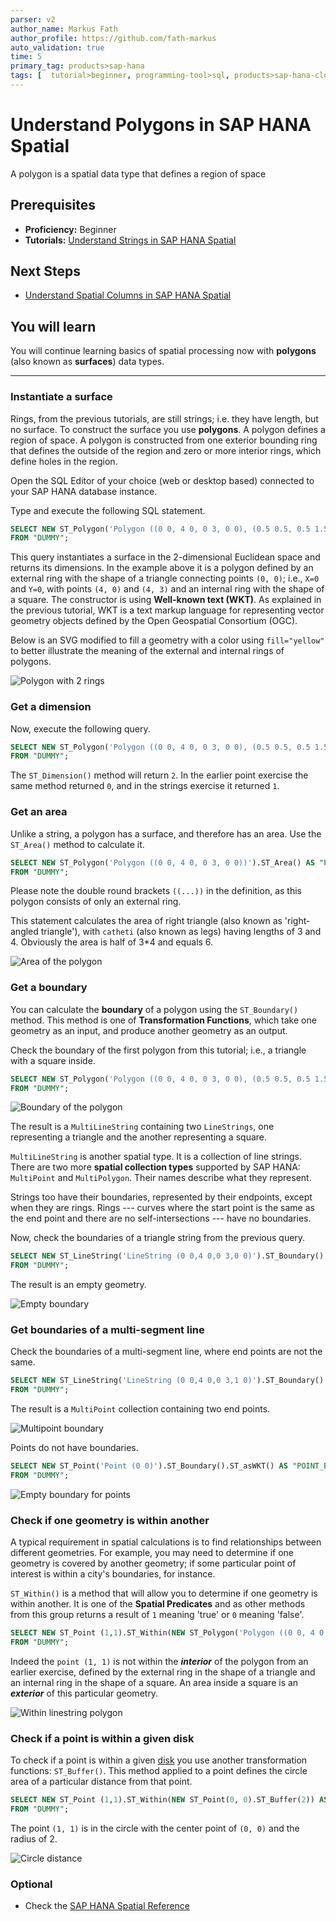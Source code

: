 ```yaml
---
parser: v2
author_name: Markus Fath
author_profile: https://github.com/fath-markus
auto_validation: true
time: 5
primary_tag: products>sap-hana
tags: [  tutorial>beginner, programming-tool>sql, products>sap-hana-cloud, products>sap-hana\,-express-edition, software-product-function>sap-hana-spatial, software-product-function>sap-hana-multi-model-processing  ]
---
```

# Understand Polygons in SAP HANA Spatial
<!-- description --> A polygon is a spatial data type that defines a region of space

## Prerequisites  
- **Proficiency:** Beginner
- **Tutorials:** [Understand Strings in SAP HANA Spatial](hana-spatial-intro2-string)

## Next Steps
- [Understand Spatial Columns in SAP HANA Spatial](hana-spatial-intro4-columns)

## You will learn  
You will continue learning basics of spatial processing now with __polygons__ (also known as __surfaces__) data types.

---

### Instantiate a surface

Rings, from the previous tutorials, are still strings; i.e. they have length, but no surface. To construct the surface you use __polygons__. A polygon defines a region of space. A polygon is constructed from one exterior bounding ring that defines the outside of the region and zero or more interior rings, which define holes in the region.

Open the SQL Editor of your choice (web or desktop based) connected to your SAP HANA database instance.

Type and execute the following SQL statement.

```sql
SELECT NEW ST_Polygon('Polygon ((0 0, 4 0, 0 3, 0 0), (0.5 0.5, 0.5 1.5, 1.5 1.5, 1.5 0.5, 0.5 0.5))').ST_asSVG() AS "SVG"
FROM "DUMMY";
```

This query instantiates a surface in the 2-dimensional Euclidean space and returns its dimensions. In the example above it is a polygon defined by an external ring with the shape of a triangle connecting points `(0, 0)`; i.e., `X=0` and `Y=0`, with points `(4, 0)` and `(4, 3)` and an internal ring with the shape of a square. The constructor is using __Well-known text (WKT)__. As explained in the previous tutorial, WKT is a text markup language for representing vector geometry objects defined by the Open Geospatial Consortium (OGC).

Below is an SVG modified to fill a geometry with a color using `fill="yellow"` to better illustrate the meaning of the external and internal rings of polygons.

![Polygon with 2 rings](spatial0301b.png)


### Get a dimension


Now, execute the following query.

```sql
SELECT NEW ST_Polygon('Polygon ((0 0, 4 0, 0 3, 0 0), (0.5 0.5, 0.5 1.5, 1.5 1.5, 1 0.5, 0.5 0.5))').ST_Dimension()  AS "POLY_DIM"
FROM "DUMMY";
```

The `ST_Dimension()` method will return `2`. In the earlier point exercise the same method returned `0`, and in the strings exercise it returned `1`.


### Get an area


Unlike a string, a polygon has a surface, and therefore has an area. Use the `ST_Area()` method to calculate it.

```sql
SELECT NEW ST_Polygon('Polygon ((0 0, 4 0, 0 3, 0 0))').ST_Area() AS "POLY_AREA"
FROM "DUMMY";
```

Please note the double round brackets `((...))` in the definition, as this polygon consists of only an external ring.

This statement calculates the area of right triangle (also known as 'right-angled triangle'), with `catheti` (also known as legs) having lengths of 3 and 4. Obviously the area is half of 3*4 and equals 6.

![Area of the polygon](spatial0302b.png)


### Get a boundary


You can calculate the __boundary__ of a polygon using the `ST_Boundary()` method. This method is one of **Transformation Functions**, which take one geometry as an input, and produce another geometry as an output.

Check the boundary of the first polygon from this tutorial; i.e., a triangle with a square inside.

```sql
SELECT NEW ST_Polygon('Polygon ((0 0, 4 0, 0 3, 0 0), (0.5 0.5, 0.5 1.5, 1.5 1.5, 1 0.5, 0.5 0.5))').ST_Boundary().ST_asWKT() AS "POLY_BOUNDARY"
FROM "DUMMY";
```

![Boundary of the polygon](spatial0303b.png)

The result is a `MultiLineString` containing two `LineStrings`, one representing a triangle and the another representing a square.

`MultiLineString` is another spatial type. It is a collection of line strings. There are two more **spatial collection types** supported by SAP HANA: `MultiPoint` and `MultiPolygon`. Their names describe what they represent.

Strings too have their boundaries, represented by their endpoints, except when they are rings. Rings --- curves where the start point is the same as the end point and there are no self-intersections --- have no boundaries.

Now, check the boundaries of a triangle string from the previous query.

```sql
SELECT NEW ST_LineString('LineString (0 0,4 0,0 3,0 0)').ST_Boundary().ST_asWKT() AS "STRING_BOUNDARY"
FROM "DUMMY";
```

The result is an empty geometry.

![Empty boundary](spatial0304b.png)


### Get boundaries of a multi-segment line


Check the boundaries of a multi-segment line, where end points are not the same.

```sql
SELECT NEW ST_LineString('LineString (0 0,4 0,0 3,1 0)').ST_Boundary().ST_asWKT() AS "STRING_BOUNDARY"
FROM "DUMMY";
```

The result is a `MultiPoint` collection containing two end points.

![Multipoint boundary](spatial0305b.png)

Points do not have boundaries.
```sql
SELECT NEW ST_Point('Point (0 0)').ST_Boundary().ST_asWKT() AS "POINT_BOUNDARY"
FROM "DUMMY";
```

![Empty boundary for points](spatial0306b.png)


### Check if one geometry is within another


A typical requirement in spatial calculations is to find relationships between different geometries. For example, you may need to determine if one geometry is covered by another geometry; if some particular point of interest is within a city's boundaries, for instance.

`ST_Within()` is a method that will allow you to determine if one geometry is within another. It is one of the **Spatial Predicates** and as other methods from this group returns a result of `1` meaning 'true' or `0` meaning 'false'.

```sql
SELECT NEW ST_Point (1,1).ST_Within(NEW ST_Polygon('Polygon ((0 0, 4 0, 0 3, 0 0), (0.5 0.5, 0.5 1.5, 1.5 1.5, 1 0.5, 0.5 0.5))')) AS "IS_WITHIN"
FROM "DUMMY";
```

Indeed the `point (1, 1)` is not within the ___interior___ of the polygon from an earlier exercise, defined by the external ring in the shape of a triangle and an internal ring in the shape of a square. An area inside a square is an ___exterior___ of this particular geometry.

![Within linestring polygon](spatial0307b.png)


### Check if a point is within a given disk


To check if a point is within a given [disk](https://en.wikipedia.org/wiki/Disk_%28mathematics%29) you use another transformation functions: `ST_Buffer()`. This method applied to a point defines the circle area of a particular distance from that point.

```sql
SELECT NEW ST_Point (1,1).ST_Within(NEW ST_Point(0, 0).ST_Buffer(2)) AS "IS_WITHIN"
FROM "DUMMY";
```

The point `(1, 1)` is in the circle with the center point of `(0, 0)` and the radius of 2.

![Circle distance](spatial0308b.png)






### Optional
- Check the [SAP HANA Spatial Reference](https://help.sap.com/viewer/bc9e455fe75541b8a248b4c09b086cf5/2020_04_QRC/en-US/7a2bd39a787c1014930ebadd6158c998.html)
